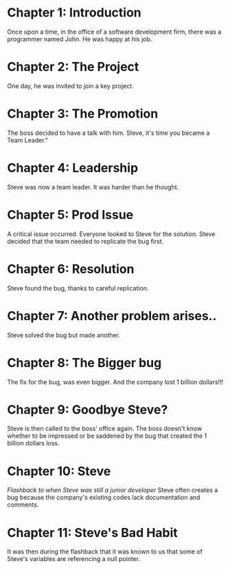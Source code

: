 # Chapter 1: Introduction

Once upon a time, in the office of a software development firm,
there was a programmer named John.
He was happy at his job.

# Chapter 2: The Project

One day, he was invited to join a key project.

# Chapter 3: The Promotion

The boss decided to have a talk with him. Steve, it's time you became a Team Leader."

# Chapter 4: Leadership

Steve was now a team leader. It was harder than he thought.

# Chapter 5: Prod Issue

A critical issue occurred. Everyone looked to Steve for the solution. Steve decided
that the team needed to replicate the bug first.

# Chapter 6: Resolution

Steve found the bug, thanks to careful replication.

# Chapter 7: Another problem arises..

Steve solved the bug but made another.

# Chapter 8: The Bigger bug

The fix for the bug, was even bigger. And the company lost 1 billion dollars!!!

# Chapter 9: Goodbye Steve?
Steve is then called to the boss' office again. The boss doesn't know whether
to be impressed or be saddened by the bug that created the 1 billion dollars loss.

# Chapter 10: Steve
*Flashback to when Steve was still a junior developer* Steve often creates a bug because the company's
existing codes lack documentation and comments.

# Chapter 11: Steve's Bad Habit
It was then during the flashback that it was known to us that some of Steve's variables are referencing a null pointer.
